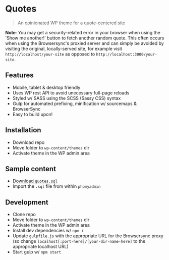 # Quotes

> An opinionated WP theme for a quote-centered site

**Note**: You may get a security-related error in your browser when using the 'Show me another!' button to fetch another random quote. This often occurs when using the Browsersync's proxied server and can simply be avoided by visiting the original, locally-served site, for example visit `http://localhost/your-site` as opposed to `http://localhost:3000/your-site`.

## Features

- Mobile, tablet & desktop friendly
- Uses WP rest API to avoid unecessary full-page reloads
- Styled w/ SASS using the SCSS (Sassy CSS) syntax
- Gulp for automated prefixing, minification w/ sourcemaps & BrowserSync
- Easy to build upon!

## Installation

- Download repo
- Move folder to `wp-content/themes` dir
- Activate theme in the WP admin area

## Sample content

- [Download `quotes.sql`](https://gist.github.com/shwilliam/e7658f5e07956d5ba370ab372de2eb53)
- Import the `.sql` file from within `phpmyadmin`

## Development

- Clone repo
- Move folder to `wp-content/themes` dir
- Activate theme in the WP admin area
- Install dev dependencies w/ `npm i`
- Update `gulpfile.js` with the appropriate URL for the Browsersync proxy (so change `localhost[:port-here]/[your-dir-name-here]` to the appropriate localhost URL)
- Start gulp w/ `npm start`
